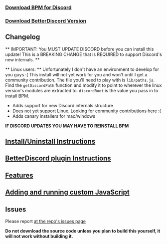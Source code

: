 ### [Download BPM for Discord](https://github.com/ByzantineFailure/BPM-for-Discord/releases/download/discord-v0.11.0-beta/BPM.for.Discord.discord-v0.11.0-beta.7z)
### [Download BetterDiscord Version](https://github.com/ByzantineFailure/BPM-for-Discord/releases/download/discord-v0.11.0-beta/betterDiscord-bpm.plugin.js)

## Changelog

** IMPORTANT: You MUST UPDATE DISCORD before you can install this update!  This is a BREAKING CHANGE that is REQUIRED to support Discord's new internals. **

** Linux users: ** Unfortunately I don't have an environment to develop for you guys :(  This install will not yet work for you and won't until I get a community contribution.  The file you'll need to play with is `lib/paths.js`.  Find the `getDiscordPath` function and modify it to point to wherever the linux version's modules are extracted to.  `discordRoot` is the value you pass in to install BPM.

* Adds support for new Discord internals structure
 * Does not yet support Linux.  Looking for community contributions here :(
* Adds canary installers for mac/windows

**IF DISCORD UPDATES YOU MAY HAVE TO REINSTALL BPM**

## [Install/Uninstall Instructions](https://github.com/ByzantineFailure/BPM-for-Discord/blob/discord-v0.11.0-beta/discord/INSTALLATION.md)

## [BetterDiscord plugin Instructions](https://github.com/ByzantineFailure/BPM-for-Discord/blob/discord-v0.11.0-beta/discord/BETTERDISCORD.md)

## [Features](https://github.com/ByzantineFailure/BPM-for-Discord/blob/discord-v0.11.0-beta/discord/FEATURES.md)

## [Adding and running custom JavaScript](https://github.com/ByzantineFailure/BPM-for-Discord/blob/discord-v0.11.0-beta/discord/CUSTOMJS.md)

## Issues
Please report [at the repo's issues page](https://github.com/ByzantineFailure/bpm/issues)

**Do not download the source code unless you plan to build this yourself, it will not work without building it.**
